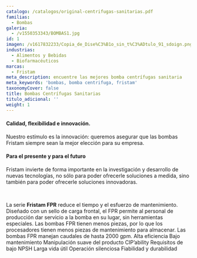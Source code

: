 ```yaml
---
catalogo: /catalogos/original-centrifugas-sanitarias.pdf
familias:
  - Bombas
galeria:
  - /v1550353343/BOMBAS1.jpg
id: 1
imagen: /v1617832233/Copia_de_Dise%C3%B1o_sin_t%C3%ADtulo_91_sdoign.png
industrias:
  - Alimentos y Bebidas
  - Biofarmacéuticos
marcas:
  - Fristam
meta_description: encuentre las mejores bomba centrífugas sanitaria
meta_keywords: 'bombas, bomba centrifuga, fristam'
taxonomyCover: false
title: Bombas Centrífugas Sanitarias
titulo_adicional: ''
weight: 1
---
```


<h4>Calidad, flexibilidad e innovación.</h4>
<p>Nuestro estímulo es la innovación: queremos asegurar que las bombas Fristam siempre sean la mejor elección para su empresa.</p>
<h4>Para el presente y para el futuro</h4>
<p>Fristam invierte de forma importante en la investigación y desarrollo de nuevas tecnologías, no sólo para poder ofrecerle soluciones a medida, sino también para poder ofrecerle soluciones innovadoras. </p>
<p> </p>

La serie **Fristam FPR** reduce el tiempo y el esfuerzo de mantenimiento. Diseñado con un sello de carga frontal, el FPR permite al personal de producción dar servicio a la bomba en su lugar, sin herramientas especiales. Las bombas FPR tienen menos piezas, por lo que los procesadores tienen menos piezas de mantenimiento para almacenar. Las bombas FPR manejan caudales de hasta 2000 gpm. Alta eficiencia Bajo mantenimiento Manipulación suave del producto CIP’ability Requisitos de bajo NPSH Larga vida útil Operación silenciosa Fiabilidad y durabilidad
